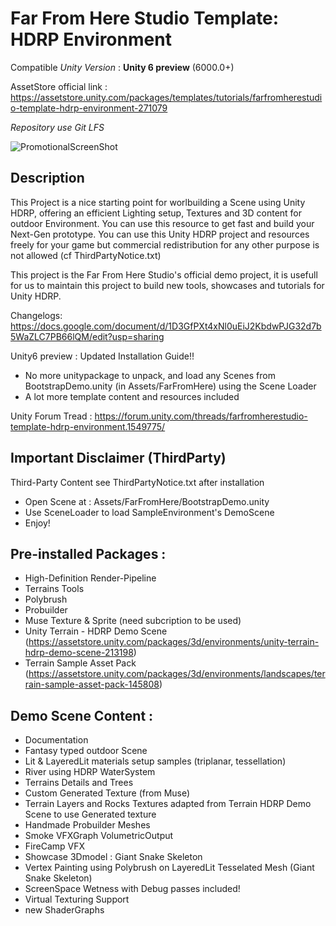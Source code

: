 # Far From Here Studio Template: HDRP Environment
Compatible *Unity Version* : **Unity 6 preview** (6000.0+)

AssetStore official link : https://assetstore.unity.com/packages/templates/tutorials/farfromherestudio-template-hdrp-environment-271079

*Repository use Git LFS*

![PromotionalScreenShot](https://static.wixstatic.com/media/40e3ee_5e6da52be8864ff88fff07d243f00fd8~mv2.png/v1/fill/w_723,h_406,al_c,q_85,usm_0.66_1.00_0.01,enc_auto/Capture%20d'%C3%A9cran%202024-05-05%20102935.png)

## Description
This Project is a nice starting point for worlbuilding a Scene using Unity HDRP, offering an efficient Lighting setup, Textures and 3D content for outdoor Environment.
You can use this resource to get fast and build your Next-Gen prototype.
You can use this Unity HDRP project and resources freely for your game but commercial redistribution for any other purpose is not allowed (cf ThirdPartyNotice.txt)

This project is the Far From Here Studio's official demo project, it is usefull for us to maintain this project to build new tools, showcases and tutorials for Unity HDRP.


Changelogs: 
https://docs.google.com/document/d/1D3GfPXt4xNl0uEiJ2KbdwPJG32d7b5WaZLC7PB66lQM/edit?usp=sharing

Unity6 preview : Updated Installation Guide!!
- No more unitypackage to unpack, and load any Scenes from BootstrapDemo.unity (in Assets/FarFromHere) using the Scene Loader
- A lot more template content and resources included

Unity Forum Tread : 
https://forum.unity.com/threads/farfromherestudio-template-hdrp-environment.1549775/


## Important Disclaimer (ThirdParty)
Third-Party Content see ThirdPartyNotice.txt after installation

  
- Open Scene at : Assets/FarFromHere/BootstrapDemo.unity 
- Use SceneLoader to load SampleEnvironment's DemoScene
- Enjoy!

## Pre-installed Packages : 

- High-Definition Render-Pipeline
- Terrains Tools
- Polybrush
- Probuilder
- Muse Texture & Sprite (need subcription to be used)
- Unity Terrain - HDRP Demo Scene (https://assetstore.unity.com/packages/3d/environments/unity-terrain-hdrp-demo-scene-213198)
- Terrain Sample Asset Pack (https://assetstore.unity.com/packages/3d/environments/landscapes/terrain-sample-asset-pack-145808)
  
## Demo Scene Content : 
- Documentation
- Fantasy typed outdoor Scene
- Lit & LayeredLit materials setup samples (triplanar, tessellation)
- River using HDRP WaterSystem
- Terrains Details and Trees
- Custom Generated Texture (from Muse)
- Terrain Layers and Rocks Textures adapted from Terrain HDRP Demo Scene to use Generated texture
- Handmade Probuilder Meshes
- Smoke VFXGraph VolumetricOutput
- FireCamp VFX
- Showcase 3Dmodel : Giant Snake Skeleton
- Vertex Painting using Polybrush on LayeredLit Tesselated Mesh (Giant Snake Skeleton)
- ScreenSpace Wetness with Debug passes included!
- Virtual Texturing Support
- new ShaderGraphs
